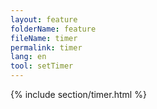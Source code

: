 ```yaml
---
layout: feature
folderName: feature
fileName: timer
permalink: timer
lang: en
tool: setTimer
---
```


{% include section/timer.html %}
